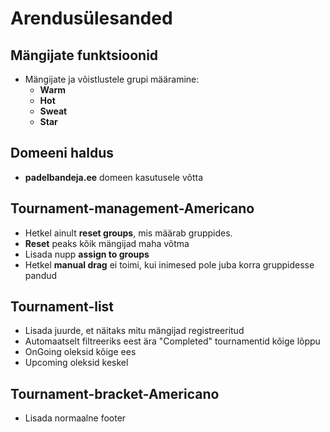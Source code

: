# Arendusülesanded

## Mängijate funktsioonid
- Mängijate ja võistlustele grupi määramine:
  - **Warm**
  - **Hot**
  - **Sweat**
  - **Star**

## Domeeni haldus
- **padelbandeja.ee** domeen kasutusele võtta

## Tournament-management-Americano
- Hetkel ainult **reset groups**, mis määrab gruppides.
 - **Reset** peaks kõik mängijad maha võtma
- Lisada nupp **assign to groups**
 - Hetkel **manual drag** ei toimi, kui inimesed pole juba korra gruppidesse pandud

## Tournament-list
- Lisada juurde, et näitaks mitu mängijad registreeritud
- Automaatselt filtreeriks eest ära "Completed" tournamentid kõige lõppu
- OnGoing oleksid kõige ees
- Upcoming oleksid keskel

## Tournament-bracket-Americano
- Lisada normaalne footer
